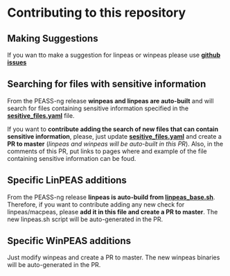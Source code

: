 # Contributing to this repository

## Making Suggestions 
If you wan tto make a suggestion for linpeas or winpeas please use **[github issues](https://github.com/carlospolop/privilege-escalation-awesome-scripts-suite/issues)**

## Searching for files with sensitive information
From the PEASS-ng release **winpeas and linpeas are auto-built** and will search for files containing sensitive information specified in the **[sesitive_files.yaml](https://github.com/carlospolop/privilege-escalation-awesome-scripts-suite/blob/master/build_lists/sensitive_files.yaml)** file.

If you want to **contribute adding the search of new files that can contain sensitive information**, please, just update **[sesitive_files.yaml](https://github.com/carlospolop/privilege-escalation-awesome-scripts-suite/blob/master/build_lists/sensitive_files.yaml)** and create a **PR to master** (*linpeas and winpeas will be auto-built in this PR*).
Also, in the comments of this PR, put links to pages where and example of the file containing sensitive information can be foud.

## Specific LinPEAS additions
From the PEASS-ng release **linpeas is auto-build from [linpeas_base.sh](https://github.com/carlospolop/privilege-escalation-awesome-scripts-suite/blob/master/linPEAS/builder/linpeas_base.sh)**. Therefore, if you want to contribute adding any new check for linpeas/macpeas, please **add it in this file and create a PR to master**.
The new linpeas.sh script will be auto-generated in the PR.

## Specific WinPEAS additions
Just modify winpeas and create a PR to master.
The new winpeas binaries will be auto-generated in the PR.
